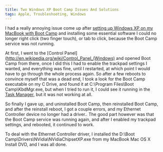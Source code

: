 ```yaml
---
title: Two Windows XP Boot Camp Issues And Solutions
tags: Apple, Troubleshooting, Windows
---
```

I had a really annoying issue come up after [setting up Windows XP on my MacBook with Boot Camp](https://github.com/nlongstaff/erikvold-com.github.com/blob/master/2008-12-28-how-to-setup-windows-xp-with-boot-camp-on-a-macbook.md) and installing some essential software I could no longer right click (two finger touch), or tab to click, because the Boot Camp service was not running.

At first, I went to the [Control Panel](http://en.wikipedia.org/wiki/Control_Panel_(Windows) and opened Boot Camp from there, once I did this I had to enable the trackpad settings I wanted, and everything was fine, until I restarted, at which point I would have to go through the whole process again. So after a few reboots to convince myself that was a dead end, I took a look for the Boot Camp executable on my C Drive, and found it at C:\Program Files\Boot Camp\KbdMgr.exe, but when I tried to run it, I could see it running in the [Task Manager](http://en.wikipedia.org/wiki/Windows_Task_Manager), but it was not working at all.

So finally I gave up, and uninstalled Boot Camp, then reinstalled Boot Camp, and after the reinstall reboot, I got a couple errors, and my Ethernet Controller device no longer had a driver.. The good part however was that the Boot Camp service was running again, and after I enabled my trackpad settings, and rebooted, it continued to work.

To deal with the Ethernet Controller driver, I installed the D:\Boot Camp\Drivers\NVidia\NVidiaChipsetXP.exe from my MacBook Mac OS X Install DVD, and I was all done.

